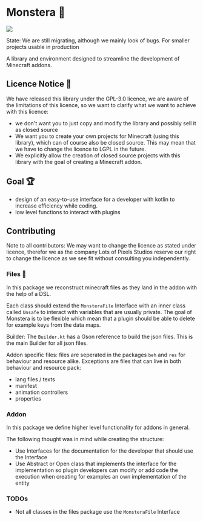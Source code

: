 # Monstera 🌱

![](https://img.shields.io/github/v/release/LotsOfPixelsStudios/Monstera)


State: We are still migrating, although we mainly look of bugs. For smaller projects usable in production

A library and environment designed to streamline the development of Minecraft addons.

## Licence Notice 🎫

We have released this library under the GPL-3.0 licence, we are aware of the limitations of this licence, so we want to clarify
what we want to achieve with this licence:

- we don't want you to just copy and modify the library and possibly sell it as closed source
- We want you to create your own projects for Minecraft (using this library), which can of course also be closed source. This
  may mean that we have to change the licence to LGPL in the future.
- We explicitly allow the creation of closed source projects with this library with the goal of creating a Minecraft addon.

## Goal 🏆

- design of an easy-to-use interface for a developer with kotlin to increase efficiency while coding.
- low level functions to interact with plugins

## Contributing

Note to all contributors: We may want to change the licence as stated under licence, therefor we as the company Lots of
Pixels Studios reserve our right to change the licence as we see fit without consulting you independently.

### Files 📁

In this package we reconstruct minecraft files as they land in the addon with the help of a DSL.

Each class should extend the `MonsteraFile` Interface with an inner class called `Unsafe` to interact with 
variables that are usually private. The goal of Monstera is to be flexible which mean that a plugin should be able to 
delete for example keys from the data maps.

Builder: The `Builder.kt` has a Gson reference to build the json files. This is the main Builder for all json files.

Addon specific files: files are seperated in the packages `beh` and `res` for behaviour and resource alike.
Exceptions are files that can live in both behaviour and resource pack:

- lang files / texts
- manifest
- animation controllers
- properties

### Addon

In this package we define higher level functionality for addons in general.

The following thought was in mind while creating the structure:

- Use Interfaces for the documentation for the developer that should use the Interface
- Use Abstract or Open class that implements the interface for the implementation so plugin developers can modify or 
add code the execution when creating for examples an own implementation of the entity  


### TODOs

- Not all classes in the files package use the `MonsteraFile` Interface
